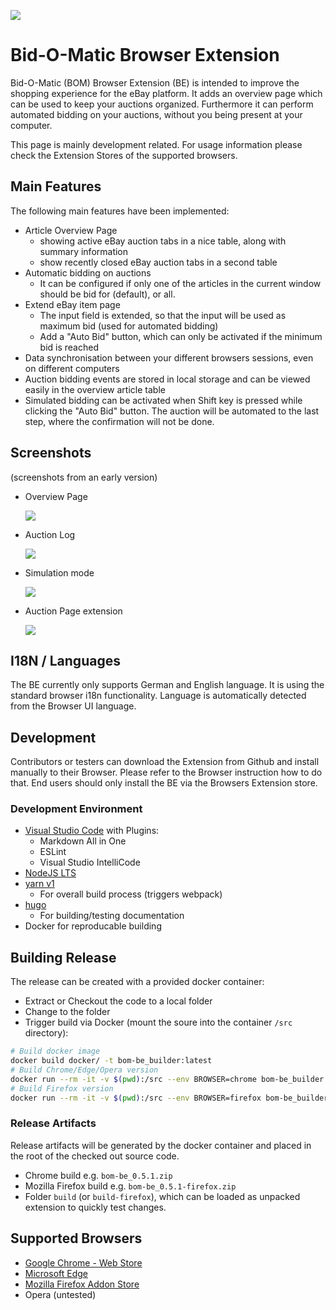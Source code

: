 ![](logos/bom_icon.png)
# Bid-O-Matic Browser Extension

Bid-O-Matic (BOM) Browser Extension (BE) is intended to improve the shopping experience for the eBay platform.
It adds an overview page which can be used to keep your auctions organized. Furthermore it can perform automated
bidding on your auctions, without you being present at your computer.

This page is mainly development related. For usage information please check the Extension Stores of the supported
browsers.

## Main Features

The following main features have been implemented:

- Article Overview Page
  - showing active eBay auction tabs in a nice table, along with summary information
  - show recently closed eBay auction tabs in a second table
- Automatic bidding on auctions
  - It can be configured if only one of the articles in the current window should be bid for (default), or all.
- Extend eBay item page
  - The input field is extended, so that the input will be used as maximum bid (used for automated bidding)
  - Add a "Auto Bid" button, which can only be activated if the minimum bid is reached
- Data synchronisation between your different browsers sessions, even on different computers
- Auction bidding events are stored in local storage and can be viewed easily in the overview article table
- Simulated bidding can be activated when Shift key is pressed while clicking the "Auto Bid" button. The auction
  will be automated to the last step, where the confirmation will not be done.

## Screenshots

(screenshots from an early version)

- Overview Page

    ![](screenshots/bom_overview.png)

- Auction Log

    ![](screenshots/bom_log.png)

- Simulation mode

    ![](screenshots/bom_simulation.gif)

- Auction Page extension

    ![](screenshots/bom_page_extension.gif)


## I18N / Languages

The BE currently only supports German and English language. 
It is using the standard browser i18n functionality. Language is automatically detected from the Browser UI language.

## Development

Contributors or testers can download the Extension from Github and install manually to their Browser. 
Please refer to the Browser instruction how to do that. End users should only install the BE via the Browsers Extension store.

### Development Environment

- [Visual Studio Code](https://code.visualstudio.com/) with Plugins:
  - Markdown All in One
  - ESLint
  - Visual Studio IntelliCode
- [NodeJS LTS](https://nodejs.org/de/download/)
- [yarn v1](https://yarnpkg.com/lang/en/docs/install)
  - For overall build process (triggers webpack)
- [hugo](https://gohugo.io/)
  - For building/testing documentation
- Docker for reproducable building

## Building Release

The release can be created with a provided docker container:

- Extract or Checkout the code to a local folder
- Change to the folder
- Trigger build via Docker (mount the soure into the container `/src` directory):

```bash
# Build docker image
docker build docker/ -t bom-be_builder:latest
# Build Chrome/Edge/Opera version
docker run --rm -it -v $(pwd):/src --env BROWSER=chrome bom-be_builder:latest
# Build Firefox version
docker run --rm -it -v $(pwd):/src --env BROWSER=firefox bom-be_builder:latest
```

### Release Artifacts

Release artifacts will be generated by the docker container and placed in the root of the checked out source code.

- Chrome build e.g. `bom-be_0.5.1.zip`
- Mozilla Firefox build e.g. `bom-be_0.5.1-firefox.zip`
- Folder `build` (or `build-firefox`), which can be loaded as unpacked extension to quickly test changes.

## Supported Browsers

- [Google Chrome - Web Store](https://chrome.google.com/webstore/detail/biet-o-matic-be/feihhkfahbiejgfimhbdnihcdcapibji)
- [Microsoft Edge](https://microsoftedge.microsoft.com/addons/detail/ipjpfheamhikbhjiefkhclbhbmkjgdcj)
- [Mozilla Firefox Addon Store](https://addons.mozilla.org/de/firefox/addon/bid-o-matic-be/)
- Opera (untested)